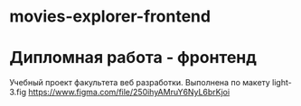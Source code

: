# movies-explorer-frontend

# Дипломная работа - фронтенд
Учебный проект факультета веб разработки.
Выполнена по макету  light-3.fig
https://www.figma.com/file/250ihyAMruY6NyL6brKjoi